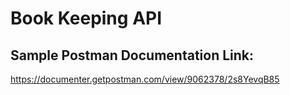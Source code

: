 # Book Keeping API

## Sample Postman Documentation Link:
   https://documenter.getpostman.com/view/9062378/2s8YevqB85